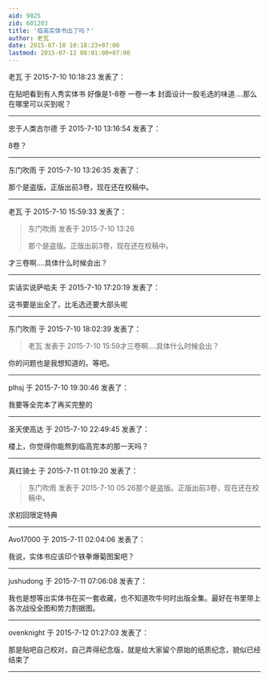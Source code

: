 ```yaml
---
aid: 9025
zid: 601203
title: '临高实体书出了吗？'
author: 老瓦
date: 2015-07-10 10:18:23+07:00
lastmod: 2015-07-12 08:01:00+07:00
---
```


老瓦 于 2015-7-10 10:18:23 发表了：

在贴吧看到有人秀实体书 好像是1-8卷 一卷一本 封面设计一股毛选的味道....那么在哪里可以买到呢？

---------

忠于人类古尔德 于 2015-7-10 13:16:54 发表了：

8卷？

---------

东门吹雨 于 2015-7-10 13:26:35 发表了：

那个是盗版。正版出前3卷，现在还在校稿中。

---------

老瓦 于 2015-7-10 15:59:33 发表了：

> 东门吹雨 发表于 2015-7-10 13:26
> 
> 那个是盗版。正版出前3卷，现在还在校稿中。



才三卷啊....具体什么时候会出？

---------

实话实说萨哈夫 于 2015-7-10 17:20:19 发表了：

这书要是出全了，比毛选还要大部头呢

---------

东门吹雨 于 2015-7-10 18:02:39 发表了：

> 老瓦 发表于 2015-7-10 15:59才三卷啊....具体什么时候会出？



你的问题也是我想知道的。等吧。

---------

plhsj 于 2015-7-10 19:30:46 发表了：

我要等全完本了再买完整的

---------

圣天使高达 于 2015-7-10 22:49:45 发表了：

楼上，你觉得你能熬到临高完本的那一天吗？

---------

真红骑士 于 2015-7-11 01:19:20 发表了：

> 东门吹雨 发表于 2015-7-10 05:26那个是盗版。正版出前3卷，现在还在校稿中。



求初回限定特典

---------

Avo17000 于 2015-7-11 02:04:06 发表了：

我说，实体书应该印个铁拳爆菊图案吧？

---------

jushudong 于 2015-7-11 07:06:08 发表了：

我也是想等出实体书在买一套收藏，也不知道吹牛何时出版全集。最好在书里带上各次战役全图和势力割据图。

---------

ovenknight 于 2015-7-12 01:27:03 发表了：

那是贴吧自己校对，自己弄得纪念版，就是给大家留个原始的纸质纪念，貌似已经结束了

---------

